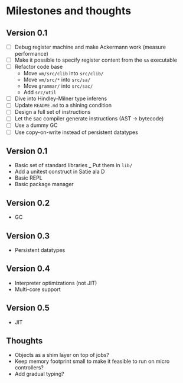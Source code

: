 # Milestones and thoughts

## Version 0.1

* [ ] Debug register machine and make Ackermann work (measure performance)
* [ ] Make it possible to specify register content from the `sa` executable
* [ ] Refactor code base
  - Move `vm/src/clib` into `src/clib/`
  - Move `vm/src/*` into `src/sa/`
  - Move `grammar/` into `src/sac/`
  - Add `src/util`
* [ ] Dive into Hindley-Milner type inferens
* [ ] Update `README.md` to a shining condition
* [ ] Design a full set of instructions
* [ ] Let the sac compiler generate instructions (AST -> bytecode)
* [ ] Use a dummy GC
* [ ] Use copy-on-write instead of persistent datatypes

## Version 0.1

* Basic set of standard libraries
  _ Put them in `lib/`
* Add a unitest construct in Satie ala D
* Basic REPL
* Basic package manager

## Version 0.2

* GC

## Version 0.3

* Persistent datatypes

## Version 0.4

* Interpreter optimizations (not JIT)
* Multi-core support

## Version 0.5

* JIT

## Thoughts

* Objects as a shim layer on top of jobs?
* Keep memory footprint small to make it feasible to run on micro
  controllers?
* Add gradual typing?
